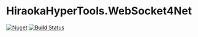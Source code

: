 # HiraokaHyperTools.WebSocket4Net

[![Nuget](https://img.shields.io/nuget/v/HiraokaHyperTools.WebSocket4Net)](https://www.nuget.org/packages/HiraokaHyperTools.WebSocket4Net/)
[![Build Status](https://dev.azure.com/HiraokaHyperTools/HiraokaHyperTools.WebSocket4Net/_apis/build/status/HiraokaHyperTools.WebSocket4Net?branchName=fix-1)](https://dev.azure.com/HiraokaHyperTools/HiraokaHyperTools.WebSocket4Net/_build/latest?definitionId=9&branchName=fix-1)
